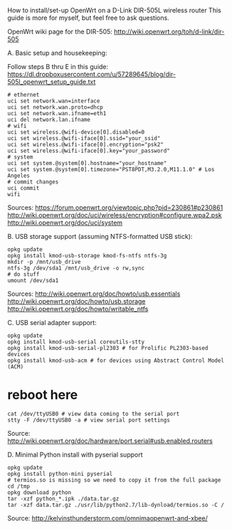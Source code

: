 How to install/set-up OpenWrt on a D-Link DIR-505L wireless router
This guide is more for myself, but feel free to ask questions.

OpenWrt wiki page for the DIR-505: http://wiki.openwrt.org/toh/d-link/dir-505

A. Basic setup and housekeeping:

Follow steps B thru E in this guide: https://dl.dropboxusercontent.com/u/57289645/blog/dir-505l_openwrt_setup_guide.txt

    # ethernet
    uci set network.wan=interface
    uci set network.wan.proto=dhcp
    uci set network.wan.ifname=eth1
    uci del network.lan.ifname
    # wifi
    uci set wireless.@wifi-device[0].disabled=0
    uci set wireless.@wifi-iface[0].ssid="your_ssid"
    uci set wireless.@wifi-iface[0].encryption="psk2"
    uci set wireless.@wifi-iface[0].key="your_password"
    # system
    uci set system.@system[0].hostname="your_hostname"
    uci set system.@system[0].timezone="PST8PDT,M3.2.0,M11.1.0" # Los Angeles
    # commit changes
    uci commit
    wifi

Sources:
https://forum.openwrt.org/viewtopic.php?pid=230861#p230861
http://wiki.openwrt.org/doc/uci/wireless/encryption#configure.wpa2.psk
http://wiki.openwrt.org/doc/uci/system

B. USB storage support (assuming NTFS-formatted USB stick):

    opkg update
    opkg install kmod-usb-storage kmod-fs-ntfs ntfs-3g
    mkdir -p /mnt/usb_drive
    ntfs-3g /dev/sda1 /mnt/usb_drive -o rw,sync
    # do stuff
    umount /dev/sda1

Sources:
http://wiki.openwrt.org/doc/howto/usb.essentials
http://wiki.openwrt.org/doc/howto/usb.storage
http://wiki.openwrt.org/doc/howto/writable_ntfs

C. USB serial adapter support:

    opkg update
    opkg install kmod-usb-serial coreutils-stty
    opkg install kmod-usb-serial-pl2303 # for Prolific PL2303-based devices
    opkg install kmod-usb-acm # for devices using Abstract Control Model (ACM)
# reboot here
    cat /dev/ttyUSB0 # view data coming to the serial port
    stty -F /dev/ttyUSB0 -a # view serial port settings

Source:
http://wiki.openwrt.org/doc/hardware/port.serial#usb.enabled.routers

D. Minimal Python install with pyserial support

    opkg update
    opkg install python-mini pyserial
    # termios.so is missing so we need to copy it from the full package
    cd /tmp
    opkg download python
    tar -xzf python_*.ipk ./data.tar.gz
    tar -xzf data.tar.gz ./usr/lib/python2.7/lib-dynload/termios.so -C /

Source:
http://kelvinsthunderstorm.com/omnimaopenwrt-and-xbee/
